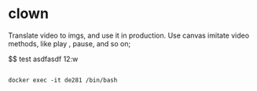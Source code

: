 # clown
Translate video to imgs, and use it in production. Use canvas imitate video methods, like play , pause, and so on;

 $$ test
asdfasdf
12:w

```

docker exec -it de281 /bin/bash

```
